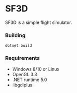 # SF3D

SF3D is a simple flight simulator.

### Building
```
dotnet build
```

### Requirements
- Windows 8/10 or Linux
- OpenGL 3.3
- .NET runtime 5.0
- libgdiplus

